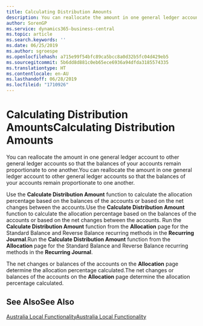 ```yaml
---
title: Calculating Distribution Amounts
description: You can reallocate the amount in one general ledger account to other general ledger accounts so that the balances of your accounts remain proportionate to one another.
author: SorenGP
ms.service: dynamics365-business-central
ms.topic: article
ms.search.keywords: ''
ms.date: 06/25/2019
ms.author: sgroespe
ms.openlocfilehash: a715e99f54bfc89ca5bcc8a0d32b5fc04d429eb5
ms.sourcegitcommit: 5b6dd8d881c0eb65ece6936a94dfda3185574335
ms.translationtype: HT
ms.contentlocale: en-AU
ms.lasthandoff: 06/28/2019
ms.locfileid: "1710926"
---
```

# <a name="calculating-distribution-amounts"></a><span data-ttu-id="29b85-103">Calculating Distribution Amounts</span><span class="sxs-lookup"><span data-stu-id="29b85-103">Calculating Distribution Amounts</span></span>
<span data-ttu-id="29b85-104">You can reallocate the amount in one general ledger account to other general ledger accounts so that the balances of your accounts remain proportionate to one another.</span><span class="sxs-lookup"><span data-stu-id="29b85-104">You can reallocate the amount in one general ledger account to other general ledger accounts so that the balances of your accounts remain proportionate to one another.</span></span>  

<span data-ttu-id="29b85-105">Use the **Calculate Distribution Amount** function to calculate the allocation percentage based on the balances of the accounts or based on the net changes between the accounts.</span><span class="sxs-lookup"><span data-stu-id="29b85-105">Use the **Calculate Distribution Amount** function to calculate the allocation percentage based on the balances of the accounts or based on the net changes between the accounts.</span></span> <span data-ttu-id="29b85-106">Run the **Calculate Distribution Amount** function from the **Allocation** page for the Standard Balance and Reverse Balance recurring methods in the **Recurring Journal**.</span><span class="sxs-lookup"><span data-stu-id="29b85-106">Run the **Calculate Distribution Amount** function from the **Allocation** page for the Standard Balance and Reverse Balance recurring methods in the **Recurring Journal**.</span></span>  

<span data-ttu-id="29b85-107">The net changes or balances of the accounts on the **Allocation** page determine the allocation percentage calculated.</span><span class="sxs-lookup"><span data-stu-id="29b85-107">The net changes or balances of the accounts on the **Allocation** page determine the allocation percentage calculated.</span></span>  

## <a name="see-also"></a><span data-ttu-id="29b85-108">See Also</span><span class="sxs-lookup"><span data-stu-id="29b85-108">See Also</span></span>  
 [<span data-ttu-id="29b85-109">Australia Local Functionality</span><span class="sxs-lookup"><span data-stu-id="29b85-109">Australia Local Functionality</span></span>](australia-local-functionality.md)
